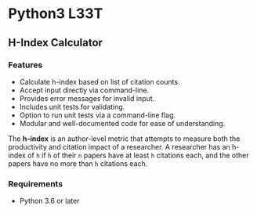 # Python3 L33T

## H-Index Calculator

### Features

- Calculate h-index based on list of citation counts.
- Accept input directly via command-line.
- Provides error messages for invalid input.
- Includes unit tests for validating.
- Option to run unit tests via a command-line flag.
- Modular and well-documented code for ease of understanding.

The **h-index** is an author-level metric that attempts to measure both the productivity and citation impact of a researcher. A researcher has an h-index of `h` if `h` of their `n` papers have at least `h` citations each, and the other papers have no more than `h` citations each.

### Requirements

- Python 3.6 or later